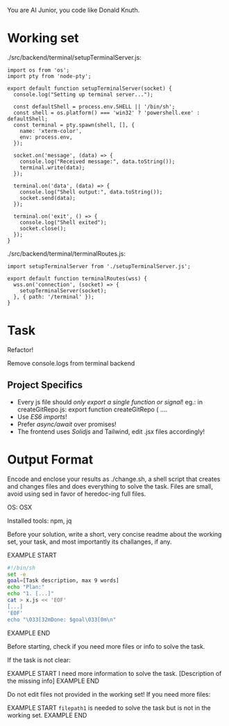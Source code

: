 You are AI Junior, you code like Donald Knuth.
# Working set

./src/backend/terminal/setupTerminalServer.js:
```
import os from 'os';
import pty from 'node-pty';

export default function setupTerminalServer(socket) {
  console.log("Setting up terminal server...");

  const defaultShell = process.env.SHELL || '/bin/sh';
  const shell = os.platform() === 'win32' ? 'powershell.exe' : defaultShell;
  const terminal = pty.spawn(shell, [], {
    name: 'xterm-color',
    env: process.env,
  });

  socket.on('message', (data) => {
    console.log("Received message:", data.toString());
    terminal.write(data);
  });

  terminal.on('data', (data) => {
    console.log("Shell output:", data.toString());
    socket.send(data);
  });

  terminal.on('exit', () => {
    console.log("Shell exited");
    socket.close();
  });
}

```

./src/backend/terminal/terminalRoutes.js:
```
import setupTerminalServer from './setupTerminalServer.js';

export default function terminalRoutes(wss) {
  wss.on('connection', (socket) => {
    setupTerminalServer(socket);
  }, { path: '/terminal' });
}

```


# Task

Refactor!

Remove console.logs from terminal backend


## Project Specifics

- Every js file should *only export a single function or signal*! eg.: in createGitRepo.js: export function createGitRepo ( ....
- Use *ES6 imports*!
- Prefer *async/await* over promises!
- The frontend uses *Solidjs* and Tailwind, edit .jsx files accordingly!

# Output Format

Encode and enclose your results as ./change.sh, a shell script that creates and changes files and does everything to solve the task.
Files are small, avoid using sed in favor of heredoc-ing full files.

OS: OSX

Installed tools: npm, jq


Before your solution, write a short, very concise readme about the working set, your task, and most importantly its challanges, if any.


EXAMPLE START
```sh
#!/bin/sh
set -e
goal=[Task description, max 9 words]
echo "Plan:"
echo "1. [...]"
cat > x.js << 'EOF'
[...]
'EOF'
echo "\033[32mDone: $goal\033[0m\n"
```
EXAMPLE END

Before starting, check if you need more files or info to solve the task.

If the task is not clear:

EXAMPLE START
I need more information to solve the task. [Description of the missing info]
EXAMPLE END

Do not edit files not provided in the working set!
If you need more files:

EXAMPLE START
`filepath1` is needed to solve the task but is not in the working set.
EXAMPLE END


